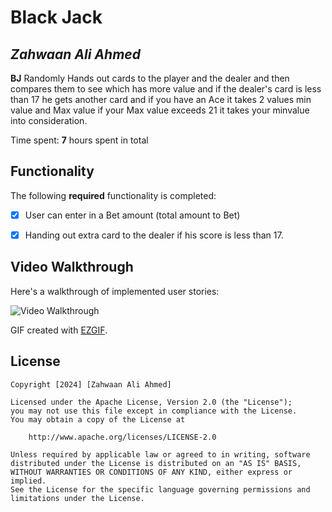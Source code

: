 # Black Jack

## *Zahwaan Ali Ahmed*

**BJ** Randomly Hands out cards to the player and the dealer and then compares them to see which has more value and if the dealer's card is less than 17 he gets another card and if you have an Ace it takes 2 values min value and Max value if your Max value exceeds 21 it takes your minvalue into consideration.

Time spent: **7** hours spent in total

## Functionality 

The following **required** functionality is completed:

* [x] User can enter in a Bet amount (total amount to Bet)
* [x] Handing out extra card to the dealer if his score is less than 17.


## Video Walkthrough

Here's a walkthrough of implemented user stories:

<img src='https://imgur.com/4FcZ7vF' title='Video Walkthrough' width='' alt='Video Walkthrough' />

GIF created with [EZGIF](https://ezgif.com).


## License

    Copyright [2024] [Zahwaan Ali Ahmed]

    Licensed under the Apache License, Version 2.0 (the "License");
    you may not use this file except in compliance with the License.
    You may obtain a copy of the License at

        http://www.apache.org/licenses/LICENSE-2.0

    Unless required by applicable law or agreed to in writing, software
    distributed under the License is distributed on an "AS IS" BASIS,
    WITHOUT WARRANTIES OR CONDITIONS OF ANY KIND, either express or implied.
    See the License for the specific language governing permissions and
    limitations under the License.
